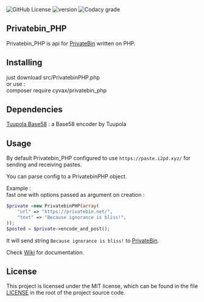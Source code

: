 ![GitHub License](https://img.shields.io/github/license/cyvax/Privatebin_PHP?style=for-the-badge)
![version](https://img.shields.io/github/v/tag/cyvax/Privatebin_PHP?label=VERSION&style=for-the-badge)
![Codacy grade](https://img.shields.io/codacy/grade/13bbc8be0d134180b8221f014af50e74?style=for-the-badge)

Privatebin_PHP 
-----

Privatebin_PHP is api for [PrivateBin](https://github.com/PrivateBin/PrivateBin/) written on PHP.

Installing
-----
just download src/PrivatebinPHP.php<br>
or use :<br>
composer require cyvax/privatebin_php

Dependencies
-----
[Tuupola Base58](https://github.com/tuupola/base58) : a Base58 encoder by Tuupola

Usage
-----
By default Privatebin_PHP configured to use `https://paste.i2pd.xyz/` for sending and receiving pastes.

You can parse config to a PrivatebinPHP object.

Example :<br>
fast one with options passed as argument on creation : 
```php
$private =new PrivatebinPHP(array(
    "url" => "https://privatebin.net/",
    "text" => "Because ignorance is bliss!",
));
$posted = $private->encode_and_post();
```
It will send string `Because ignorance is bliss!` to [PrivateBin](https://privatebin.net/).

Check [Wiki](https://github.com/cyvax/Privatebin_PHP/wiki) for documentation.<br>

License
-------
This project is licensed under the MIT license, which can be found in the file
[LICENSE](https://github.com/cyvax/Privatebin_PHP/blob/master/LICENSE) in the root of the project source code.
